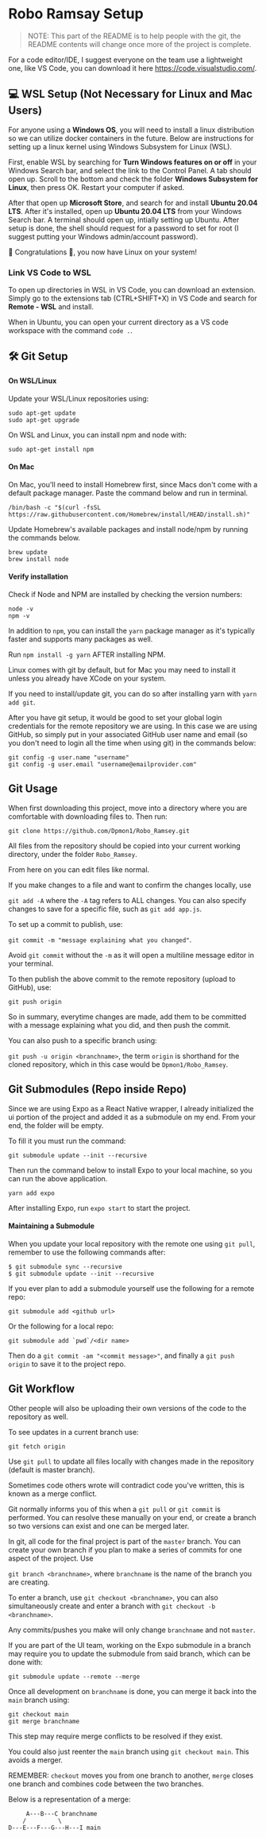 # Robo Ramsay Setup

> NOTE: This part of the README is to help people with the git, the README contents will change once more of the project is complete.

For a code editor/IDE, I suggest everyone on the team use a lightweight one, like VS Code, you can download it here https://code.visualstudio.com/.

## 💻 WSL Setup (Not Necessary for Linux and Mac Users)

For anyone using a **Windows OS**, you will need to install a linux distribution so we can utilize docker containers in the future. Below are instructions for setting up a linux kernel using Windows Subsystem for Linux (WSL).

First, enable WSL by searching for **Turn Windows features on or off** in your Windows Search bar, and select the link to the Control Panel. A tab should open up. Scroll to the bottom and check the folder **Windows Subsystem for Linux**, then press OK. Restart your computer if asked.

After that open up **Microsoft Store**, and search for and install **Ubuntu 20.04 LTS**. After it's installed, open up **Ubuntu 20.04 LTS** from your Windows Search bar. A terminal should open up, intially setting up Ubuntu. After setup is done, the shell should request for a password to set for root (I suggest putting your Windows admin/account password).

🎉 Congratulations 🎉, you now have Linux on your system!

### Link VS Code to WSL

To open up directories in WSL in VS Code, you can download an extension. Simply go to the extensions tab (CTRL+SHIFT+X) in VS Code and search for **Remote - WSL** and install.

When in Ubuntu, you can open your current directory as a VS code workspace with the command `code .`.

## 🛠 Git Setup

#### On WSL/Linux

Update your WSL/Linux repositories using:

```
sudo apt-get update
sudo apt-get upgrade
```

On WSL and Linux, you can install npm and node with:

```
sudo apt-get install npm
```

#### On Mac

On Mac, you'll need to install Homebrew first, since Macs don't come with a default package manager. Paste the command below and run in terminal.

```
/bin/bash -c "$(curl -fsSL https://raw.githubusercontent.com/Homebrew/install/HEAD/install.sh)"
```

Update Homebrew's available packages and install node/npm by running the commands below.

```
brew update
brew install node
```

#### Verify installation

Check if Node and NPM are installed by checking the version numbers:

```
node -v
npm -v
```

In addition to `npm`, you can install the `yarn` package manager as it's typically faster and supports many packages as well.

Run `npm install -g yarn` AFTER installing NPM.

Linux comes with git by default, but for Mac you may need to install it unless you already have XCode on your system.

If you need to install/update git, you can do so after installing yarn with `yarn add git`.

After you have git setup, it would be good to set your global login credentials for the remote repository we are using. In this case we are using GitHub, so simply put in your associated GitHub user name and email (so you don't need to login all the time when using git) in the commands below:

```
git config -g user.name "username"
git config -g user.email "username@emailprovider.com"
```

## Git Usage

When first downloading this project, move into a directory where you are comfortable with downloading files to. Then run:

`git clone https://github.com/Dpmon1/Robo_Ramsey.git`

All files from the repository should be copied into your current working directory, under the folder `Robo_Ramsey`.

From here on you can edit files like normal.

If you make changes to a file and want to confirm the changes locally, use

`git add -A` where the `-A` tag refers to ALL changes. You can also specify changes to save for a specific file, such as `git add app.js`.

To set up a commit to publish, use:

`git commit -m "message explaining what you changed"`.

Avoid `git commit` without the `-m` as it will open a multiline message editor in your terminal.

To then publish the above commit to the remote repository (upload to GitHub), use:

`git push origin`

So in summary, everytime changes are made, add them to be committed with a message explaining what you did, and then push the commit.

You can also push to a specific branch using:

`git push -u origin <branchname>`, the term `origin` is shorthand for the cloned repository, which in this case would be `Dpmon1/Robo_Ramsey`.

## Git Submodules (Repo inside Repo)

Since we are using Expo as a React Native wrapper, I already initialized the ui portion of the project and added it as a submodule on my end. From your end, the folder will be empty.

To fill it you must run the command:

```
git submodule update --init --recursive
```

Then run the command below to install Expo to your local machine, so you can run the above application.

```
yarn add expo
```

After installing Expo, run `expo start` to start the project.

#### Maintaining a Submodule

When you update your local repository with the remote one using `git pull`, remember to use the following commands after:

```
$ git submodule sync --recursive
$ git submodule update --init --recursive
```

If you ever plan to add a submodule yourself use the following for a remote repo:

```
git submodule add <github url>
```

Or the following for a local repo:

```
git submodule add `pwd`/<dir name>
```

Then do a `git commit -am "<commit message>"`, and finally a `git push origin` to save it to the project repo.


## Git Workflow

Other people will also be uploading their own versions of the code to the repository as well.

To see updates in a current branch use:

```
git fetch origin
```

Use `git pull` to update all files locally with changes made in the repository (default is master branch).

Sometimes code others wrote will contradict code you've written, this is known as a merge conflict.

Git normally informs you of this when a `git pull` or `git commit` is performed. You can resolve these manually on your end, or create a branch so two versions can exist and one can be merged later.

In git, all code for the final project is part of the `master` branch. You can create your own branch if you plan to make a series of commits for one aspect of the project. Use

`git branch <branchname>`, where `branchname` is the name of the branch you are creating.

To enter a branch, use `git checkout <branchname>`, you can also simultaneously create and enter a branch with `git checkout -b <branchname>`.

Any commits/pushes you make will only change `branchname` and not `master`. 

If you are part of the UI team, working on the Expo submodule in a branch may require you to update the submodule from said branch, which can be done with:

```
git submodule update --remote --merge
```

Once all development on `branchname` is done, you can merge it back into the `main` branch using:

```
git checkout main
git merge branchname
```

This step may require merge conflicts to be resolved if they exist.

You could also just reenter the `main` branch using `git checkout main`. This avoids a merger.

REMEMBER: `checkout` moves you from one branch to another, `merge` closes one branch and combines code between the two branches.

Below is a representation of a merge:

```
     A---B---C branchname
    /         \
D---E---F---G---H---I main
```
